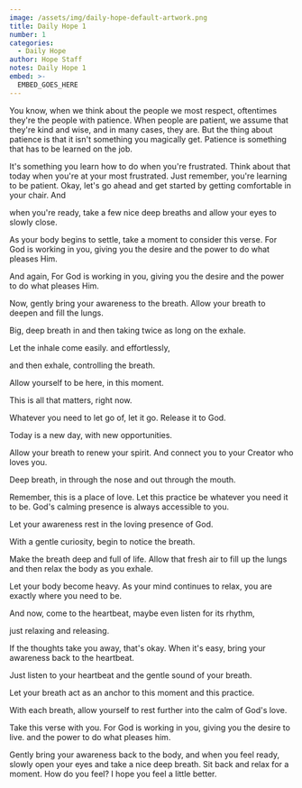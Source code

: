 ```yaml
---
image: /assets/img/daily-hope-default-artwork.png
title: Daily Hope 1
number: 1
categories:
  - Daily Hope
author: Hope Staff
notes: Daily Hope 1
embed: >-
  EMBED_GOES_HERE
---
```

You know, when we think about the people we most respect, oftentimes they're the people with patience. When people are patient, we assume that they're kind and wise, and in many cases, they are. But the thing about patience is that it isn't something you magically get. Patience is something that has to be learned on the job.

It's something you learn how to do when you're frustrated. Think about that today when you're at your most frustrated. Just remember, you're learning to be patient. Okay, let's go ahead and get started by getting comfortable in your chair. And

when you're ready, take a few nice deep breaths and allow your eyes to slowly close.

As your body begins to settle, take a moment to consider this verse. For God is working in you, giving you the desire and the power to do what pleases Him.

And again, For God is working in you, giving you the desire and the power to do what pleases Him.

Now, gently bring your awareness to the breath. Allow your breath to deepen and fill the lungs.

Big, deep breath in and then taking twice as long on the exhale.

Let the inhale come easily. and effortlessly,

and then exhale, controlling the breath.

Allow yourself to be here, in this moment.

This is all that matters, right now.

Whatever you need to let go of, let it go. Release it to God.

Today is a new day, with new opportunities.

Allow your breath to renew your spirit. And connect you to your Creator who loves you.

Deep breath, in through the nose and out through the mouth.

Remember, this is a place of love. Let this practice be whatever you need it to be. God's calming presence is always accessible to you.

Let your awareness rest in the loving presence of God.

With a gentle curiosity, begin to notice the breath.

Make the breath deep and full of life. Allow that fresh air to fill up the lungs and then relax the body as you exhale.

Let your body become heavy. As your mind continues to relax, you are exactly where you need to be.

And now, come to the heartbeat, maybe even listen for its rhythm,

just relaxing and releasing.

If the thoughts take you away, that's okay. When it's easy, bring your awareness back to the heartbeat.

Just listen to your heartbeat and the gentle sound of your breath.

Let your breath act as an anchor to this moment and this practice.

With each breath, allow yourself to rest further into the calm of God's love.

Take this verse with you. For God is working in you, giving you the desire to live. and the power to do what pleases him.

Gently bring your awareness back to the body, and when you feel ready, slowly open your eyes and take a nice deep breath. Sit back and relax for a moment. How do you feel? I hope you feel a little better. 

